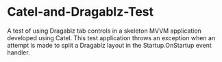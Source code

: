 # Catel-and-Dragablz-Test
A test of using Dragablz tab controls in a skeleton MVVM application developed using Catel.
This test application throws an exception when an attempt is made to split a Dragablz layout in the Startup.OnStartup event handler.
